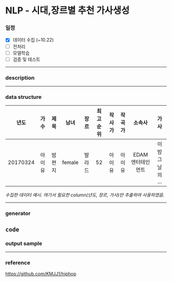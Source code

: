 # NLP - 시대,장르별 추천 가사생성


### 일정

 - [x] 데이터 수집 (~10.22)
 - [ ] 전처리
 - [ ] 모델학습
 - [ ] 검증 및 테스트

-------
### description

--------


### data structure
|년도|가수|제목|남녀|장르|최고순위|작사가|작곡가|소속사|가사|
|:---:|:---:|:---:|:---:|:---:|:---:|:---:|:---:|:---:|:---:|
|20170324|아이유|밤편지|female|발라드|52|아이유|아이유|EDAM엔터테인먼트|이 밤 그날의 ...|

*수집한 데이터 예시. 여기서 필요한 column(년도, 장르, 가사)만 추출하여 사용하였음.*

----------

### generator
`code`
----------

### output sample

-----------

### reference
https://github.com/KMJJ1/hiphop
